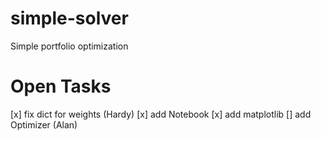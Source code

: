 # simple-solver
Simple portfolio optimization

# Open Tasks
[x] fix dict for weights (Hardy)
[x] add Notebook
[x] add matplotlib
[] add Optimizer (Alan)
